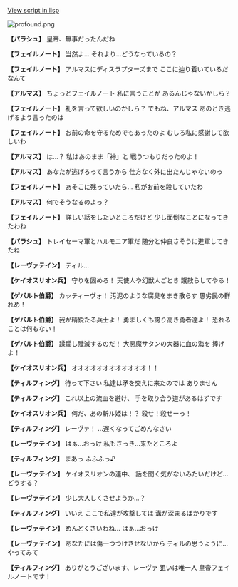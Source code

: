 [View script in lisp](../scripts/101104031.txt)

![profound.png](../images/backgrounds/profound.png)

**【パラシュ】**
皇帝、無事だったんだね

**【フェイルノート】**
当然よ…
それより…どうなっているの？

**【フェイルノート】**
アルマスにディスラプターズまで
ここに辿り着いているだなんて

**【アルマス】**
ちょっとフェイルノート
私に言うことが
あるんじゃないかしら？

**【フェイルノート】**
礼を言って欲しいのかしら？
でもね、アルマス
あのとき逃げるよう言ったのは

**【フェイルノート】**
お前の命を守るためでもあったのよ
むしろ私に感謝して欲しいわ

**【アルマス】**
は…？
私はあのまま「神」と
戦うつもりだったのよ！

**【アルマス】**
あなたが逃げろって言うから
仕方なく外に出たんじゃないのっ

**【フェイルノート】**
あそこに残っていたら…
私がお前を殺していたわ

**【アルマス】**
何でそうなるのよっ？

**【フェイルノート】**
詳しい話をしたいところだけど
少し面倒なことになってきたわね

**【パラシュ】**
トレイセーマ軍とハルモニア軍だ
随分と仲良さそうに進軍してきたね

**【レーヴァテイン】**
ティル…

**【ケイオスリオン兵】**
守りを固めろ！
天使人や幻獣人ごとき
蹴散らしてやる！

**【ゲバルト伯爵】**
カッティーヴォ！
汚泥のような腐臭をまき散らす
愚劣民の群れめ！

**【ゲバルト伯爵】**
我が精鋭たる兵士よ！
勇ましくも誇り高き勇者達よ！
恐れることは何もない！

**【ゲバルト伯爵】**
蹂躙し殲滅するのだ！
大悪魔サタンの大器に血の海を
捧げよ！

**【ケイオスリオン兵】**
オオオオオオオオオオオオ！！

**【ティルフィング】**
待って下さい
私達は矛を交えに来たのでは
ありません

**【ティルフィング】**
これ以上の流血を避け、
手を取り合う道があるはずです

**【ケイオスリオン兵】**
何だ、あの斬ル姫は！？
殺せ！殺せーっ！

**【ティルフィング】**
レーヴァ！
…遅くなってごめんなさい

**【レーヴァテイン】**
はぁ…おっけ
私もさっき…来たところよ

**【ティルフィング】**
まあっ
ふふふっ♪

**【レーヴァテイン】**
ケイオスリオンの連中、
話を聞く気がないみたいだけど…
どうする？

**【レーヴァテイン】**
少し大人しくさせようか…？

**【ティルフィング】**
いいえ
ここで私達が攻撃しては
溝が深まるばかりです

**【レーヴァテイン】**
めんどくさいわね…
はぁ…おっけ

**【レーヴァテイン】**
あなたには傷一つつけさせないから
ティルの思うように…やってみて

**【ティルフィング】**
ありがとうございます、レーヴァ
狙いは唯一人
皇帝フェイルノートです！